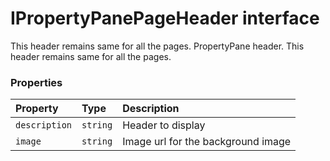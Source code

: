 # IPropertyPanePageHeader interface





This header remains same for all the pages. 
PropertyPane header. 
This header remains same for all the pages.




### Properties

| Property	   | Type	| Description|
|:-------------|:-------|:-----------|
|`description`      | `string` | Header to display |
|`image`      | `string` | Image url for the background image |




